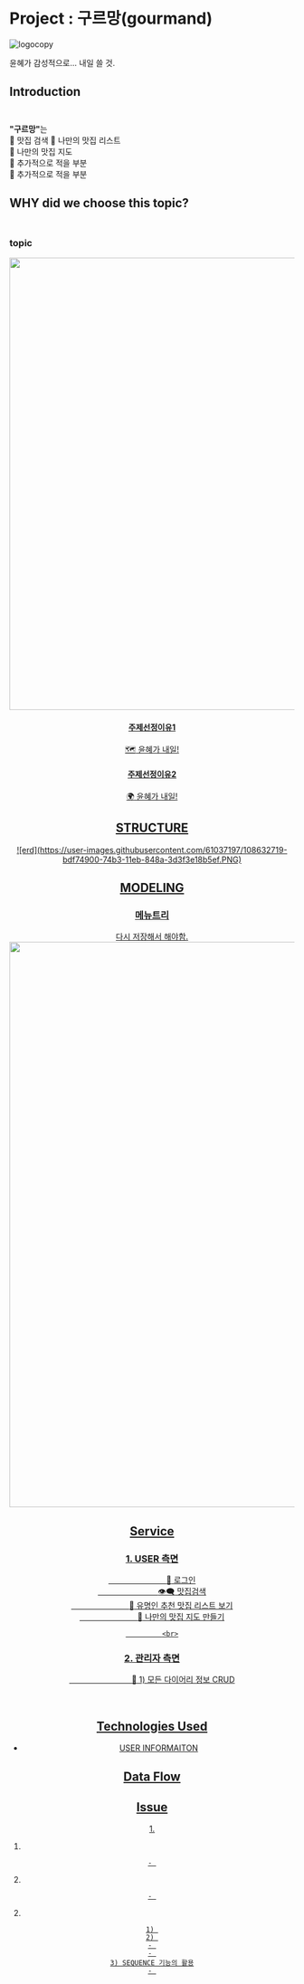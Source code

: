 # Project : 구르망(gourmand)

![logocopy](https://user-images.githubusercontent.com/61037197/108632311-8d161480-74b1-11eb-8a4a-f7ac3d26a2af.PNG)


윤혜가 감성적으로... 내일 쓸 것. 

## Introduction <br><br>


<b>"구르망"</b>는 <br>
:pretzel: 맛집 검색 
:fries: 나만의 맛집 리스트  <br>
:taco: 나만의 맛집 지도  <br>
:bagel: 추가적으로 적을 부분  <br>
:pizza: 추가적으로 적을 부분 <br>

<p><p>
   
## WHY did we choose this topic?<br><br>

### topic <br>

<div>
<img width="800" src=https://user-images.githubusercontent.com/73386460/101110209-dcb81300-361b-11eb-8e5a-75cf0469f02a.jpg><br>
   <a href="http://dongascience.donga.com/news.php?idx=41968"><center> 

#### 주제선정이유1 <br>
:world_map: 윤혜가 내일!
<p><p></p>
   


#### 주제선정이유2<br>
:earth_africa: 윤혜가 내일!
<p></p>





## STRUCTURE 


<div>
![erd](https://user-images.githubusercontent.com/61037197/108632719-bdf74900-74b3-11eb-848a-3d3f3e18b5ef.PNG)



   

## MODELING    

### 메뉴트리
<div> 
다시 저장해서 해야함. 
<img width="1000" src="https://github.com/Heart-and-heart/Heart-and-Heart/blob/mergetest/%EB%A9%94%EB%89%B4%ED%8A%B8%EB%A6%AC.png?raw=true">

## Service 
<div>   

### 1. USER 측면
&nbsp;   &nbsp;   &nbsp;   &nbsp;   &nbsp;   &nbsp;   &nbsp;   &nbsp;   &nbsp;   &nbsp;   &nbsp;   &nbsp;   &nbsp;&nbsp;:key: 로그인 <br>
&nbsp;   &nbsp;   &nbsp;   &nbsp;   &nbsp;   &nbsp;   &nbsp;   &nbsp;   &nbsp;   &nbsp;   &nbsp;   &nbsp;   &nbsp;&nbsp;	:eye_speech_bubble: 맛집검색 <br>
&nbsp;   &nbsp;   &nbsp;   &nbsp;   &nbsp;   &nbsp;   &nbsp;   &nbsp;   &nbsp;   &nbsp;   &nbsp;   &nbsp;   &nbsp;&nbsp;:rice_ball: 유명인 추천 맛집 리스트 보기 <br>
&nbsp;   &nbsp;   &nbsp;   &nbsp;   &nbsp;   &nbsp;   &nbsp;   &nbsp;   &nbsp;   &nbsp;   &nbsp;   &nbsp;   &nbsp;&nbsp;:lobster: 나만의 맛집 지도 만들기 <br>

             <br>

### 2. 관리자 측면
<div>   
   </br</p>
   
&nbsp;   &nbsp;   &nbsp;   &nbsp;   &nbsp;   &nbsp;   &nbsp;   &nbsp;   &nbsp;   &nbsp;   &nbsp;   &nbsp;   &nbsp;   &nbsp;	:ramen: 1) 모든 다이어리 정보 CRUD  <br>


</br></p>

## Technologies Used

+ USER INFORMAITON 





## Data Flow


## Issue
<div>
1. 
   
   1) 
    - 
   2) 
    - 

2. 
```
1) 
2) 
- 
- 
3) SEQUENCE 기능의 활용
- 
